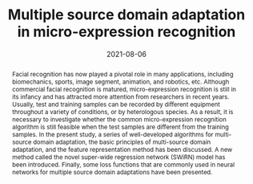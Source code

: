 ---
title: 'Multiple source domain adaptation in micro-expression recognition'

# Authors
# If you created a profile for a user (e.g. the default `admin` user), write the username (folder name) here
# and it will be replaced with their full name and linked to their profile.
authors:
  - Xiaorui Zhang
  - admin
  - Wei Sun
  - Aiguo Song

# Author notes (optional)
# author_notes:
  # - 'Equal contribution'
  # - 'Equal contribution'

date: '2021-08-06'
doi: ''

# Schedule page publish date (NOT publication's date).
publishDate: ''

# Publication type.
# Legend: 0 = Uncategorized; 1 = Conference paper; 2 = Journal article;
# 3 = Preprint / Working Paper; 4 = Report; 5 = Book; 6 = Book section;
# 7 = Thesis; 8 = Patent
publication_types: ['2']

# Publication name and optional abbreviated publication name.
publication: 'Journal of Ambient Intelligence and Humanized Computing'
publication_short: 'Journal of Ambient Intelligence and Humanized Computing'

abstract: Facial recognition has now played a pivotal role in many applications, including biomechanics, sports, image segment, animation, and robotics, etc. Although commercial facial recognition is matured, micro-expression recognition is still in its infancy and has attracted more attention from researchers in recent years. Usually, test and training samples can be recorded by different equipment throughout a variety of conditions, or by heterologous species. As a result, it is necessary to investigate whether the common micro-expression recognition algorithm is still feasible when the test samples are different from the training samples. In the present study, a series of well-developed algorithms for multi-source domain adaptation, the basic principles of multi-source domain adaptation, and the feature representation method has been discussed. A new method called the novel super-wide regression network (SWiRN) model has been introduced. Finally, some loss functions that are commonly used in neural networks for multiple source domain adaptations have been presented.

# Summary. An optional shortened abstract.
summary: A new method called the novel super-wide regression network (SWiRN) model has been introduced. Finally, some loss functions that are commonly used in neural networks for multiple source domain adaptations have been presented.

tags: ["Micro-expression recognition","Multi-source domain adaptation"]

# Display this page in the Featured widget?
featured: false

# Custom links (uncomment lines below)
# links:
# - name: Custom Link
#   url: http://example.org

url_pdf: ''
url_code: ''
url_dataset: ''
url_poster: ''
url_project: ''
url_slides: ''
url_source: 'https://link.springer.com/article/10.1007/s12652-020-02569-9'
url_video: ''

# Featured image
# To use, add an image named `featured.jpg/png` to your page's folder.
image:
  caption: ''
  focal_point: ''
  preview_only: false

# Associated Projects (optional).
#   Associate this publication with one or more of your projects.
#   Simply enter your project's folder or file name without extension.
#   E.g. `internal-project` references `content/project/internal-project/index.md`.
#   Otherwise, set `projects: []`.
# projects: ''

# Slides (optional).
#   Associate this publication with Markdown slides.
#   Simply enter your slide deck's filename without extension.
#   E.g. `slides: "example"` references `content/slides/example/index.md`.
#   Otherwise, set `slides: ""`.
# slides: ''
---